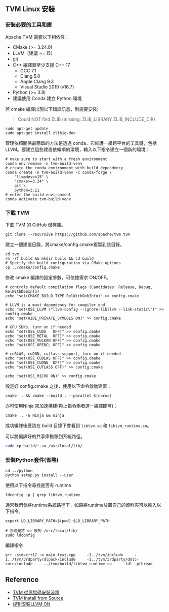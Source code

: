 
## TVM Linux 安裝

### 安裝必要的工具和庫

Apache TVM 需要以下相依性：
- CMake (>= 3.24.0)
- LLVM（建議 >= 15）
- git
- C++ 編譯器至少支援 C++ 17
    - GCC 7.1
    - Clang 5.0
    - Apple Clang 9.3
    - Visual Studio 2019 (v16.7)
- Python (>= 3.8)
- 建議使用 Conda 建立 Python 環境


若 cmake 編譯出現以下錯誤訊息，則需要安裝:

> Could NOT find ZLIB (missing: ZLIB_LIBRARY ZLIB_INCLUDE_DIR)

```
sudo apt-get update
sudo apt-get install zlib1g-dev
```

管理依賴關係最簡單的方法是透過 conda，它維護一組跨平台的工具鏈，包括 LLVM。要建立這些建置依賴項的環境，輸入以下指令建立一個新的環境：

```
# make sure to start with a fresh environment
conda env remove -n tvm-build-venv
# create the conda environment with build dependency
conda create -n tvm-build-venv -c conda-forge \
    "llvmdev>=15" \
    "cmake>=3.24" \
    git \
    python=3.11
# enter the build environment
conda activate tvm-build-venv
```


### 下載 TVM
下載 TVM 的 GitHub 儲存庫。

```
git clone --recursive https://github.com/apache/tvm tvm
```


建立一個建置目錄，將cmake/config.cmake複製到該目錄。

```
cd tvm
rm -rf build && mkdir build && cd build
# Specify the build configuration via CMake options
cp ../cmake/config.cmake .
```

修改 cmake 編譯的設定參數，可依據需求 ON/OFF。

```
# controls default compilation flags (Candidates: Release, Debug, RelWithDebInfo)
echo "set(CMAKE_BUILD_TYPE RelWithDebInfo)" >> config.cmake

# LLVM is a must dependency for compiler end
echo "set(USE_LLVM \"llvm-config --ignore-libllvm --link-static\")" >> config.cmake
echo "set(HIDE_PRIVATE_SYMBOLS ON)" >> config.cmake

# GPU SDKs, turn on if needed
echo "set(USE_CUDA   OFF)" >> config.cmake
echo "set(USE_METAL  OFF)" >> config.cmake
echo "set(USE_VULKAN OFF)" >> config.cmake
echo "set(USE_OPENCL OFF)" >> config.cmake

# cuBLAS, cuDNN, cutlass support, turn on if needed
echo "set(USE_CUBLAS OFF)" >> config.cmake
echo "set(USE_CUDNN  OFF)" >> config.cmake
echo "set(USE_CUTLASS OFF)" >> config.cmake

echo "set(USE_MICRO ON)" >> config.cmake
```

設定好 config.cmake 之後，使用以下命令啟動建置：


```
cmake .. && cmake --build . --parallel $(nproc)
```



亦可使用Ninja 來加速構建(與上指令兩者選一編譯即可)：

```
cmake .. -G Ninja && ninja
```

成功編譯後應該在 build 目錄下會看到 `libtvm.so` 和 `libtvm_runtime.so`。


可以將編譯好的共享庫搬移到系統路徑。
```sh
sudo cp build/*.so /usr/local/lib/
```


### 安裝Python套件(省略)

```
cd ../python
python setup.py install --user
```

使用以下指令尋找是否有 runtime
```
ldconfig -p | grep libtvm_runtime
```
通常我們會將runtime系統路徑下，如果將runtime放置自己的資料夾可以輸入以下指令。

```
export LD_LIBRARY_PATH=$(pwd):$LD_LIBRARY_PATH

# 亦或是將 so 放到 /usr/local/lib/
sudo ldconfig 
```

編譯指令

```
g++ -std=c++17 -o main test.cpp     -I../tvm/include     -I../tvm/3rdparty/dlpack/include     -I../tvm/3rdparty/dmlc-core/include     ../tvm/build/libtvm_runtime.so     -ldl -pthread
```


## Reference
- [TVM 從原始碼安裝流程](https://tvm.hyper.ai/docs/install/from_source)
- [TVM Install from Source](https://tvm.apache.org/docs/install/from_source.html)
- [提到安裝LLVM ON](https://blog.csdn.net/justsolow/article/details/107371838)